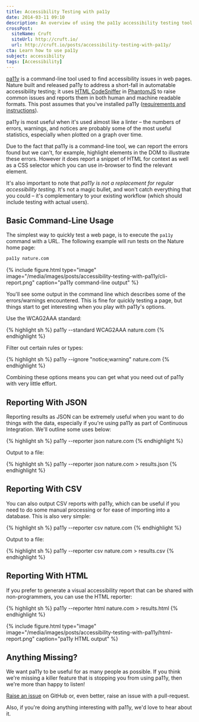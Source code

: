 ```yaml
---
title: Accessibility Testing with pa11y
date: 2014-03-11 09:10
description: An overview of using the pa11y accessibility testing tool to find issues with your web pages.
crossPost:
  siteName: Cruft
  siteUrl: http://cruft.io/
  url: http://cruft.io/posts/accessibility-testing-with-pa11y/
cta: Learn how to use pa11y
subject: accessibility
tags: [Accessibility]
---
```



[pa11y][pa11y] is a command-line tool used to find accessibility issues in web pages. Nature built and released pa11y to address a short-fall in automatable accessibility testing; it uses [HTML CodeSniffer][htmlcs] in [PhantomJS][phantom] to raise common issues and reports them in both human and machine readable formats. This post assumes that you've installed pa11y ([requirements and instructions][pa11y-requirements]).

pa11y is most useful when it's used almost like a linter – the numbers of errors, warnings, and notices are probably some of the most useful statistics, especially when plotted on a graph over time.

Due to the fact that pa11y is a command-line tool, we can report the errors found but we can't, for example, highlight elements in the DOM to illustrate these errors. However it does report a snippet of HTML for context as well as a CSS selector which you can use in-browser to find the relevant element.

It's also important to note that *pa11y is not a replacement for regular accessibility testing*. It's not a magic bullet, and won't catch everything that you could – it's complementary to your existing workflow (which should include testing with actual users).


Basic Command-Line Usage
------------------------

The simplest way to quickly test a web page, is to execute the `pa11y` command with a URL. The following example will run tests on the Nature home page:

```sh
pa11y nature.com
```

{%
    include figure.html
    type="image"
    image="/media/images/posts/accessibility-testing-with-pa11y/cli-report.png"
    caption="pa11y command-line output"
%}

You'll see some output in the command line which describes some of the errors/warnings encountered. This is fine for quickly testing a page, but things start to get interesting when you play with pa11y's options.

Use the WCAG2AAA standard:

{% highlight sh %}
pa11y --standard WCAG2AAA nature.com
{% endhighlight %}

Filter out certain rules or types:

{% highlight sh %}
pa11y --ignore "notice;warning" nature.com
{% endhighlight %}

Combining these options means you can get what you need out of pa11y with very little effort.


Reporting With JSON
-------------------

Reporting results as JSON can be extremely useful when you want to do things with the data, especially if you're using pa11y as part of Continuous Integration. We'll outline some uses below:

{% highlight sh %}
pa11y --reporter json nature.com
{% endhighlight %}

Output to a file:

{% highlight sh %}
pa11y --reporter json nature.com > results.json
{% endhighlight %}


Reporting With CSV
------------------

You can also output CSV reports with pa11y, which can be useful if you need to do some manual processing or for ease of importing into a database. This is also very simple:

{% highlight sh %}
pa11y --reporter csv nature.com
{% endhighlight %}

Output to a file:

{% highlight sh %}
pa11y --reporter csv nature.com > results.csv
{% endhighlight %}


Reporting With HTML
-------------------

If you prefer to generate a visual accessibility report that can be shared with non-programmers, you can use the HTML reporter:

{% highlight sh %}
pa11y --reporter html nature.com > results.html
{% endhighlight %}

{%
    include figure.html
    type="image"
    image="/media/images/posts/accessibility-testing-with-pa11y/html-report.png"
    caption="pa11y HTML output"
%}


Anything Missing?
-----------------

We want pa11y to be useful for as many people as possible. If you think we're missing a killer feature that is stopping you from using pa11y, then we're more than happy to listen!

[Raise an issue][issues] on GitHub or, even better, raise an issue with a pull-request.

Also, if you're doing anything interesting with pa11y, we'd love to hear about it.



[htmlcs]: http://squizlabs.github.io/HTML_CodeSniffer/
[issues]: https://github.com/springernature/pa11y/issues
[jq]: http://stedolan.github.io/jq/
[node]: http://nodejs.org/
[pa11y]: https://github.com/springernature/pa11y
[pa11y-custom-reporters]: https://github.com/springernature/pa11y#reporters
[pa11y-requirements]: https://github.com/springernature/pa11y#requirements
[pa11y-readme]: https://github.com/springernature/pa11y#readme
[phantom]: http://phantomjs.org/
